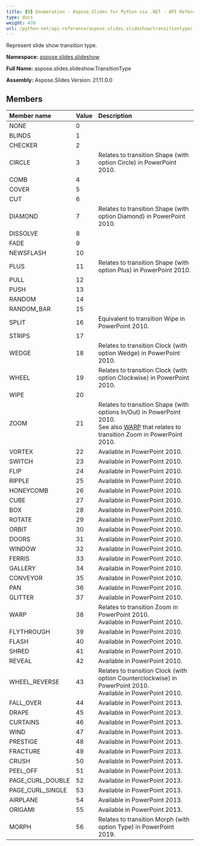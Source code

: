```yaml
---
title: {0} Enumeration - Aspose.Slides for Python via .NET - API Reference
type: docs
weight: 470
url: /python-net/api-reference/aspose.slides.slideshow/transitiontype/
---
```


Represent slide show transition type.

**Namespace:** [aspose.slides.slideshow](/python-net/api-reference/aspose.slides.slideshow/)

**Full Name:** aspose.slides.slideshow.TransitionType

**Assembly:**  Aspose.Slides Version: 21.11.0.0

## **Members**
|**Member name**|**Value**|**Description**|
| :- | :- | :- |
|NONE|0||
|BLINDS|1||
|CHECKER|2||
|CIRCLE|3|Relates to transition Shape (with option Circle) in PowerPoint 2010.|
|COMB|4||
|COVER|5||
|CUT|6||
|DIAMOND|7|Relates to transition Shape (with option Diamond) in PowerPoint 2010.|
|DISSOLVE|8||
|FADE|9||
|NEWSFLASH|10||
|PLUS|11|Relates to transition Shape (with option Plus) in PowerPoint 2010.|
|PULL|12||
|PUSH|13||
|RANDOM|14||
|RANDOM_BAR|15||
|SPLIT|16|Equivalent to transition Wipe in PowerPoint 2010.|
|STRIPS|17||
|WEDGE|18|Relates to transition Clock (with option Wedge) in PowerPoint 2010.|
|WHEEL|19|Relates to transition Clock (with option Clockwise) in PowerPoint 2010.|
|WIPE|20||
|ZOOM|21|Relates to transition Shape (with options In/Out) in PowerPoint 2010.<br/>            See also [WARP](/python-net/api-reference/aspose.slides.slideshow/transitiontype/) that relates to transition Zoom in PowerPoint 2010.|
|VORTEX|22|Available in PowerPoint 2010.|
|SWITCH|23|Available in PowerPoint 2010.|
|FLIP|24|Available in PowerPoint 2010.|
|RIPPLE|25|Available in PowerPoint 2010.|
|HONEYCOMB|26|Available in PowerPoint 2010.|
|CUBE|27|Available in PowerPoint 2010.|
|BOX|28|Available in PowerPoint 2010.|
|ROTATE|29|Available in PowerPoint 2010.|
|ORBIT|30|Available in PowerPoint 2010.|
|DOORS|31|Available in PowerPoint 2010.|
|WINDOW|32|Available in PowerPoint 2010.|
|FERRIS|33|Available in PowerPoint 2010.|
|GALLERY|34|Available in PowerPoint 2010.|
|CONVEYOR|35|Available in PowerPoint 2010.|
|PAN|36|Available in PowerPoint 2010.|
|GLITTER|37|Available in PowerPoint 2010.|
|WARP|38|Relates to transition Zoom in PowerPoint 2010.<br/>            Available in PowerPoint 2010.|
|FLYTHROUGH|39|Available in PowerPoint 2010.|
|FLASH|40|Available in PowerPoint 2010.|
|SHRED|41|Available in PowerPoint 2010.|
|REVEAL|42|Available in PowerPoint 2010.|
|WHEEL_REVERSE|43|Relates to transition Clock (with option Counterclockwise) in PowerPoint 2010.<br/>            Available in PowerPoint 2010.|
|FALL_OVER|44|Available in PowerPoint 2013.|
|DRAPE|45|Available in PowerPoint 2013.|
|CURTAINS|46|Available in PowerPoint 2013.|
|WIND|47|Available in PowerPoint 2013.|
|PRESTIGE|48|Available in PowerPoint 2013.|
|FRACTURE|49|Available in PowerPoint 2013.|
|CRUSH|50|Available in PowerPoint 2013.|
|PEEL_OFF|51|Available in PowerPoint 2013.|
|PAGE_CURL_DOUBLE|52|Available in PowerPoint 2013.|
|PAGE_CURL_SINGLE|53|Available in PowerPoint 2013.|
|AIRPLANE|54|Available in PowerPoint 2013.|
|ORIGAMI|55|Available in PowerPoint 2013.|
|MORPH|56|Relates to transition Morph (with option Type) in PowerPoint 2019.|
